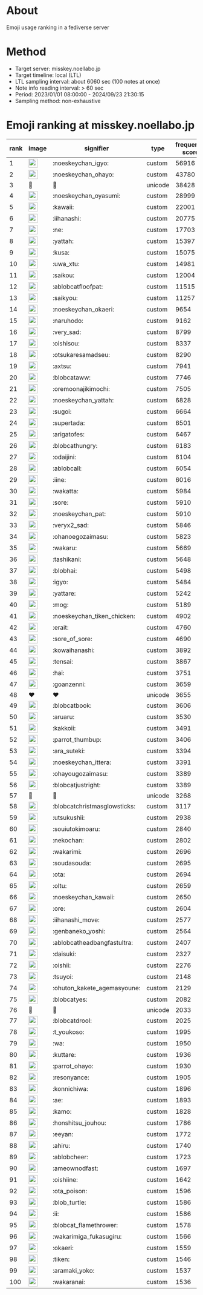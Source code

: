 # About
Emoji usage ranking in a fediverse server

# Method
- Target server: misskey.noellabo.jp
- Target timeline: local (LTL)
- LTL sampling interval: about 6060 sec (100 notes at once)
- Note info reading interval: > 60 sec
- Period: 2023/01/01 08:00:00 - 2024/09/23 21:30:15 
- Sampling method: non-exhaustive

# Emoji ranking at misskey.noellabo.jp

|rank|image|signifier|type|frequency score|
|----|----|----|----|----|
|1|<img height="24" src="https://misskey.noellabo.jp/emoji/noeskeychan_igyo.webp">|:noeskeychan_igyo:|custom|56916|
|2|<img height="24" src="https://misskey.noellabo.jp/emoji/noeskeychan_ohayo.webp">|:noeskeychan_ohayo:|custom|43780|
|3|🎉|🎉|unicode|38428|
|4|<img height="24" src="https://misskey.noellabo.jp/emoji/noeskeychan_oyasumi.webp">|:noeskeychan_oyasumi:|custom|28999|
|5|<img height="24" src="https://misskey.noellabo.jp/emoji/kawaii.webp">|:kawaii:|custom|22001|
|6|<img height="24" src="https://misskey.noellabo.jp/emoji/iihanashi.webp">|:iihanashi:|custom|20775|
|7|<img height="24" src="https://misskey.noellabo.jp/emoji/ne.webp">|:ne:|custom|17703|
|8|<img height="24" src="https://misskey.noellabo.jp/emoji/yattah.webp">|:yattah:|custom|15397|
|9|<img height="24" src="https://misskey.noellabo.jp/emoji/kusa.webp">|:kusa:|custom|15075|
|10|<img height="24" src="https://misskey.noellabo.jp/emoji/uwa_xtu.webp">|:uwa_xtu:|custom|14981|
|11|<img height="24" src="https://misskey.noellabo.jp/emoji/saikou.webp">|:saikou:|custom|12004|
|12|<img height="24" src="https://misskey.noellabo.jp/emoji/ablobcatfloofpat.webp">|:ablobcatfloofpat:|custom|11515|
|13|<img height="24" src="https://misskey.noellabo.jp/emoji/saikyou.webp">|:saikyou:|custom|11257|
|14|<img height="24" src="https://misskey.noellabo.jp/emoji/noeskeychan_okaeri.webp">|:noeskeychan_okaeri:|custom|9654|
|15|<img height="24" src="https://misskey.noellabo.jp/emoji/naruhodo.webp">|:naruhodo:|custom|9162|
|16|<img height="24" src="https://misskey.noellabo.jp/emoji/very_sad.webp">|:very_sad:|custom|8799|
|17|<img height="24" src="https://misskey.noellabo.jp/emoji/oishisou.webp">|:oishisou:|custom|8337|
|18|<img height="24" src="https://misskey.noellabo.jp/emoji/otsukaresamadseu.webp">|:otsukaresamadseu:|custom|8290|
|19|<img height="24" src="https://misskey.noellabo.jp/emoji/axtsu.webp">|:axtsu:|custom|7941|
|20|<img height="24" src="https://misskey.noellabo.jp/emoji/blobcataww.webp">|:blobcataww:|custom|7746|
|21|<img height="24" src="https://misskey.noellabo.jp/emoji/oremoonajikimochi.webp">|:oremoonajikimochi:|custom|7505|
|22|<img height="24" src="https://misskey.noellabo.jp/emoji/noeskeychan_yattah.webp">|:noeskeychan_yattah:|custom|6828|
|23|<img height="24" src="https://misskey.noellabo.jp/emoji/sugoi.webp">|:sugoi:|custom|6664|
|24|<img height="24" src="https://misskey.noellabo.jp/emoji/supertada.webp">|:supertada:|custom|6501|
|25|<img height="24" src="https://misskey.noellabo.jp/emoji/arigatofes.webp">|:arigatofes:|custom|6467|
|26|<img height="24" src="https://misskey.noellabo.jp/emoji/blobcathungry.webp">|:blobcathungry:|custom|6183|
|27|<img height="24" src="https://misskey.noellabo.jp/emoji/odaijini.webp">|:odaijini:|custom|6104|
|28|<img height="24" src="https://misskey.noellabo.jp/emoji/ablobcall.webp">|:ablobcall:|custom|6054|
|29|<img height="24" src="https://misskey.noellabo.jp/emoji/iine.webp">|:iine:|custom|6016|
|30|<img height="24" src="https://misskey.noellabo.jp/emoji/wakatta.webp">|:wakatta:|custom|5984|
|31|<img height="24" src="https://misskey.noellabo.jp/emoji/sore.webp">|:sore:|custom|5910|
|32|<img height="24" src="https://misskey.noellabo.jp/emoji/noeskeychan_pat.webp">|:noeskeychan_pat:|custom|5910|
|33|<img height="24" src="https://misskey.noellabo.jp/emoji/veryx2_sad.webp">|:veryx2_sad:|custom|5846|
|34|<img height="24" src="https://misskey.noellabo.jp/emoji/ohanoegozaimasu.webp">|:ohanoegozaimasu:|custom|5823|
|35|<img height="24" src="https://misskey.noellabo.jp/emoji/wakaru.webp">|:wakaru:|custom|5669|
|36|<img height="24" src="https://misskey.noellabo.jp/emoji/tashikani.webp">|:tashikani:|custom|5648|
|37|<img height="24" src="https://misskey.noellabo.jp/emoji/blobhai.webp">|:blobhai:|custom|5498|
|38|<img height="24" src="https://misskey.noellabo.jp/emoji/igyo.webp">|:igyo:|custom|5484|
|39|<img height="24" src="https://misskey.noellabo.jp/emoji/yattare.webp">|:yattare:|custom|5242|
|40|<img height="24" src="https://misskey.noellabo.jp/emoji/mog.webp">|:mog:|custom|5189|
|41|<img height="24" src="https://misskey.noellabo.jp/emoji/noeskeychan_tiken_chicken.webp">|:noeskeychan_tiken_chicken:|custom|4902|
|42|<img height="24" src="https://misskey.noellabo.jp/emoji/erait.webp">|:erait:|custom|4760|
|43|<img height="24" src="https://misskey.noellabo.jp/emoji/sore_of_sore.webp">|:sore_of_sore:|custom|4690|
|44|<img height="24" src="https://misskey.noellabo.jp/emoji/kowaihanashi.webp">|:kowaihanashi:|custom|3892|
|45|<img height="24" src="https://misskey.noellabo.jp/emoji/tensai.webp">|:tensai:|custom|3867|
|46|<img height="24" src="https://misskey.noellabo.jp/emoji/hai.webp">|:hai:|custom|3751|
|47|<img height="24" src="https://misskey.noellabo.jp/emoji/goanzenni.webp">|:goanzenni:|custom|3659|
|48|❤|❤|unicode|3655|
|49|<img height="24" src="https://misskey.noellabo.jp/emoji/blobcatbook.webp">|:blobcatbook:|custom|3606|
|50|<img height="24" src="https://misskey.noellabo.jp/emoji/aruaru.webp">|:aruaru:|custom|3530|
|51|<img height="24" src="https://misskey.noellabo.jp/emoji/kakkoii.webp">|:kakkoii:|custom|3491|
|52|<img height="24" src="https://misskey.noellabo.jp/emoji/parrot_thumbup.webp">|:parrot_thumbup:|custom|3406|
|53|<img height="24" src="https://misskey.noellabo.jp/emoji/ara_suteki.webp">|:ara_suteki:|custom|3394|
|54|<img height="24" src="https://misskey.noellabo.jp/emoji/noeskeychan_ittera.webp">|:noeskeychan_ittera:|custom|3391|
|55|<img height="24" src="https://misskey.noellabo.jp/emoji/ohayougozaimasu.webp">|:ohayougozaimasu:|custom|3389|
|56|<img height="24" src="https://misskey.noellabo.jp/emoji/blobcatjustright.webp">|:blobcatjustright:|custom|3389|
|57|🍗|🍗|unicode|3268|
|58|<img height="24" src="https://misskey.noellabo.jp/emoji/blobcatchristmasglowsticks.webp">|:blobcatchristmasglowsticks:|custom|3117|
|59|<img height="24" src="https://misskey.noellabo.jp/emoji/utsukushii.webp">|:utsukushii:|custom|2938|
|60|<img height="24" src="https://misskey.noellabo.jp/emoji/souiutokimoaru.webp">|:souiutokimoaru:|custom|2840|
|61|<img height="24" src="https://misskey.noellabo.jp/emoji/nekochan.webp">|:nekochan:|custom|2802|
|62|<img height="24" src="https://misskey.noellabo.jp/emoji/wakarimi.webp">|:wakarimi:|custom|2696|
|63|<img height="24" src="https://misskey.noellabo.jp/emoji/soudasouda.webp">|:soudasouda:|custom|2695|
|64|<img height="24" src="https://misskey.noellabo.jp/emoji/ota.webp">|:ota:|custom|2694|
|65|<img height="24" src="https://misskey.noellabo.jp/emoji/oltu.webp">|:oltu:|custom|2659|
|66|<img height="24" src="https://misskey.noellabo.jp/emoji/noeskeychan_kawaii.webp">|:noeskeychan_kawaii:|custom|2650|
|67|<img height="24" src="https://misskey.noellabo.jp/emoji/ore.webp">|:ore:|custom|2604|
|68|<img height="24" src="https://misskey.noellabo.jp/emoji/iihanashi_move.webp">|:iihanashi_move:|custom|2577|
|69|<img height="24" src="https://misskey.noellabo.jp/emoji/genbaneko_yoshi.webp">|:genbaneko_yoshi:|custom|2564|
|70|<img height="24" src="https://misskey.noellabo.jp/emoji/ablobcatheadbangfastultra.webp">|:ablobcatheadbangfastultra:|custom|2407|
|71|<img height="24" src="https://misskey.noellabo.jp/emoji/daisuki.webp">|:daisuki:|custom|2327|
|72|<img height="24" src="https://misskey.noellabo.jp/emoji/oishii.webp">|:oishii:|custom|2276|
|73|<img height="24" src="https://misskey.noellabo.jp/emoji/tsuyoi.webp">|:tsuyoi:|custom|2148|
|74|<img height="24" src="https://misskey.noellabo.jp/emoji/ohuton_kakete_agemasyoune.webp">|:ohuton_kakete_agemasyoune:|custom|2129|
|75|<img height="24" src="https://misskey.noellabo.jp/emoji/blobcatyes.webp">|:blobcatyes:|custom|2082|
|76|👀|👀|unicode|2033|
|77|<img height="24" src="https://misskey.noellabo.jp/emoji/blobcatdrool.webp">|:blobcatdrool:|custom|2025|
|78|<img height="24" src="https://misskey.noellabo.jp/emoji/t_youkoso.webp">|:t_youkoso:|custom|1995|
|79|<img height="24" src="https://misskey.noellabo.jp/emoji/wa.webp">|:wa:|custom|1950|
|80|<img height="24" src="https://misskey.noellabo.jp/emoji/kuttare.webp">|:kuttare:|custom|1936|
|81|<img height="24" src="https://misskey.noellabo.jp/emoji/parrot_ohayo.webp">|:parrot_ohayo:|custom|1930|
|82|<img height="24" src="https://misskey.noellabo.jp/emoji/resonyance.webp">|:resonyance:|custom|1905|
|83|<img height="24" src="https://misskey.noellabo.jp/emoji/konnichiwa.webp">|:konnichiwa:|custom|1896|
|84|<img height="24" src="https://misskey.noellabo.jp/emoji/ae.webp">|:ae:|custom|1893|
|85|<img height="24" src="https://misskey.noellabo.jp/emoji/kamo.webp">|:kamo:|custom|1828|
|86|<img height="24" src="https://misskey.noellabo.jp/emoji/honshitsu_jouhou.webp">|:honshitsu_jouhou:|custom|1786|
|87|<img height="24" src="https://misskey.noellabo.jp/emoji/eeyan.webp">|:eeyan:|custom|1772|
|88|<img height="24" src="https://misskey.noellabo.jp/emoji/ahiru.webp">|:ahiru:|custom|1740|
|89|<img height="24" src="https://misskey.noellabo.jp/emoji/ablobcheer.webp">|:ablobcheer:|custom|1723|
|90|<img height="24" src="https://misskey.noellabo.jp/emoji/ameownodfast.webp">|:ameownodfast:|custom|1697|
|91|<img height="24" src="https://misskey.noellabo.jp/emoji/oishiine.webp">|:oishiine:|custom|1642|
|92|<img height="24" src="https://misskey.noellabo.jp/emoji/ota_poison.webp">|:ota_poison:|custom|1596|
|93|<img height="24" src="https://misskey.noellabo.jp/emoji/blob_turtle.webp">|:blob_turtle:|custom|1586|
|94|<img height="24" src="https://misskey.noellabo.jp/emoji/ii.webp">|:ii:|custom|1586|
|95|<img height="24" src="https://misskey.noellabo.jp/emoji/blobcat_flamethrower.webp">|:blobcat_flamethrower:|custom|1578|
|96|<img height="24" src="https://misskey.noellabo.jp/emoji/wakarimiga_fukasugiru.webp">|:wakarimiga_fukasugiru:|custom|1566|
|97|<img height="24" src="https://misskey.noellabo.jp/emoji/okaeri.webp">|:okaeri:|custom|1559|
|98|<img height="24" src="https://misskey.noellabo.jp/emoji/tiken.webp">|:tiken:|custom|1546|
|99|<img height="24" src="https://misskey.noellabo.jp/emoji/aramaki_yoko.webp">|:aramaki_yoko:|custom|1537|
|100|<img height="24" src="https://misskey.noellabo.jp/emoji/wakaranai.webp">|:wakaranai:|custom|1536|
